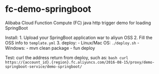 # fc-demo-springboot
Alibaba Cloud Function Compute (FC) java http trigger demo for loading SpringBoot

Install:
    1. Upload your SpringBoot application war to aliyun OSS
    2. Fill the OSS info to `template.yml`
    3. deploy:
        - Linux/Mac OS: `./deploy.sh`
        - Windows: 
            - mvn clean package
            - fun deploy

Test:
    curl the address return from deploy, such as:
    ```bash
        curl https://{account_id}.{region}.fc.aliyuncs.com/2016-08-15/proxy/demo-springboot-service/demo-springboot/
    ```